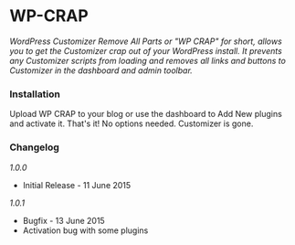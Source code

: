 # WP-CRAP

_WordPress Customizer Remove All Parts or "WP CRAP" for short, allows you to get the Customizer crap out of your WordPress install. It prevents any Customizer scripts from loading and removes all links and buttons to Customizer in the dashboard and admin toolbar._

### Installation

Upload WP CRAP to your blog or use the dashboard to Add New plugins and activate it. That's it! No options needed. Customizer is gone.

### Changelog

_1.0.0_
* Initial Release - 11 June 2015

_1.0.1_
* Bugfix - 13 June 2015
* Activation bug with some plugins